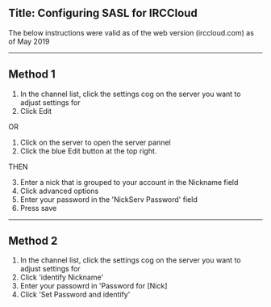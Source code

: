 Title: Configuring SASL for IRCCloud
---
The below instructions were valid as of the web version (irccloud.com) as of May 2019

---
Method 1
---
1. In the channel list, click the settings cog on the server you want to adjust settings for
2. Click Edit

OR

1. Click on the server to open the server pannel
2. Click the blue Edit button at the top right.

THEN

3. Enter a nick that is grouped to your account in the Nickname field
4. Click advanced options
5. Enter your password in the 'NickServ Password' field
6. Press save
---
Method 2
---

1. In the channel list, click the settings cog on the server you want to adjust settings for
2. Click 'identify Nickname'
3. Enter your passowrd in 'Password for [Nick]
4. Click 'Set Password and identify'
